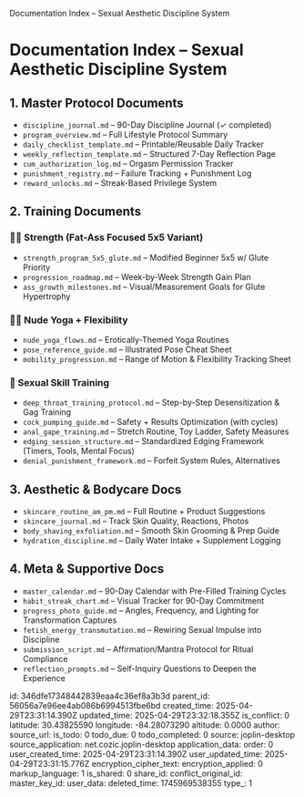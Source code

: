 Documentation Index – Sexual Aesthetic Discipline System

# Documentation Index – Sexual Aesthetic Discipline System

## 1. Master Protocol Documents
- `discipline_journal.md` – 90-Day Discipline Journal (✓ completed)
- `program_overview.md` – Full Lifestyle Protocol Summary
- `daily_checklist_template.md` – Printable/Reusable Daily Tracker
- `weekly_reflection_template.md` – Structured 7-Day Reflection Page
- `cum_authorization_log.md` – Orgasm Permission Tracker
- `punishment_registry.md` – Failure Tracking + Punishment Log
- `reward_unlocks.md` – Streak-Based Privilege System

## 2. Training Documents
### 🏋️‍♂️ Strength (Fat-Ass Focused 5x5 Variant)
- `strength_program_5x5_glute.md` – Modified Beginner 5x5 w/ Glute Priority
- `progression_roadmap.md` – Week-by-Week Strength Gain Plan
- `ass_growth_milestones.md` – Visual/Measurement Goals for Glute Hypertrophy

### 🧘‍♂️ Nude Yoga + Flexibility
- `nude_yoga_flows.md` – Erotically-Themed Yoga Routines
- `pose_reference_guide.md` – Illustrated Pose Cheat Sheet
- `mobility_progression.md` – Range of Motion & Flexibility Tracking Sheet

### 🍆 Sexual Skill Training
- `deep_throat_training_protocol.md` – Step-by-Step Desensitization & Gag Training
- `cock_pumping_guide.md` – Safety + Results Optimization (with cycles)
- `anal_gape_training.md` – Stretch Routine, Toy Ladder, Safety Measures
- `edging_session_structure.md` – Standardized Edging Framework (Timers, Tools, Mental Focus)
- `denial_punishment_framework.md` – Forfeit System Rules, Alternatives

## 3. Aesthetic & Bodycare Docs
- `skincare_routine_am_pm.md` – Full Routine + Product Suggestions
- `skincare_journal.md` – Track Skin Quality, Reactions, Photos
- `body_shaving_exfoliation.md` – Smooth Skin Grooming & Prep Guide
- `hydration_discipline.md` – Daily Water Intake + Supplement Logging

## 4. Meta & Supportive Docs
- `master_calendar.md` – 90-Day Calendar with Pre-Filled Training Cycles
- `habit_streak_chart.md` – Visual Tracker for 90-Day Commitment
- `progress_photo_guide.md` – Angles, Frequency, and Lighting for Transformation Captures
- `fetish_energy_transmutation.md` – Rewiring Sexual Impulse into Discipline
- `submission_script.md` – Affirmation/Mantra Protocol for Ritual Compliance
- `reflection_prompts.md` – Self-Inquiry Questions to Deepen the Experience



id: 346dfe17348442839eaa4c36ef8a3b3d
parent_id: 56056a7e96ee4ab086b6994513fbe6bd
created_time: 2025-04-29T23:31:14.390Z
updated_time: 2025-04-29T23:32:18.355Z
is_conflict: 0
latitude: 30.43825590
longitude: -84.28073290
altitude: 0.0000
author: 
source_url: 
is_todo: 0
todo_due: 0
todo_completed: 0
source: joplin-desktop
source_application: net.cozic.joplin-desktop
application_data: 
order: 0
user_created_time: 2025-04-29T23:31:14.390Z
user_updated_time: 2025-04-29T23:31:15.776Z
encryption_cipher_text: 
encryption_applied: 0
markup_language: 1
is_shared: 0
share_id: 
conflict_original_id: 
master_key_id: 
user_data: 
deleted_time: 1745969538355
type_: 1